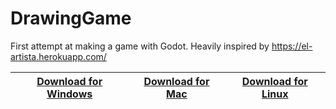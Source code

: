 # DrawingGame
First attempt at making a game with Godot. Heavily inspired by https://el-artista.herokuapp.com/

[Download for Windows](https://github.com/rednir/DrawingGame/releases/latest/download/DrawingGameWindows.exe) | [Download for Mac](https://github.com/rednir/DrawingGame/releases/latest/download/DrawingGameMac.zip) | [Download for Linux](https://github.com/rednir/DrawingGame/releases/latest/download/DrawingGameLinux.x86_64)
| -- | -- | -- |
